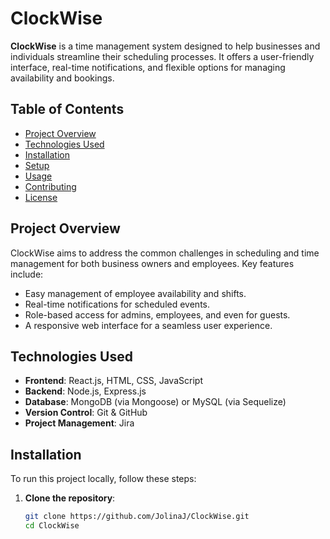 # ClockWise

**ClockWise** is a time management system designed to help businesses and individuals streamline their scheduling processes. It offers a user-friendly interface, real-time notifications, and flexible options for managing availability and bookings.

## Table of Contents
- [Project Overview](#project-overview)
- [Technologies Used](#technologies-used)
- [Installation](#installation)
- [Setup](#setup)
- [Usage](#usage)
- [Contributing](#contributing)
- [License](#license)

## Project Overview

ClockWise aims to address the common challenges in scheduling and time management for both business owners and employees. 
Key features include:
- Easy management of employee availability and shifts.
- Real-time notifications for scheduled events.
- Role-based access for admins, employees, and even for guests.
- A responsive web interface for a seamless user experience.

## Technologies Used
- **Frontend**: React.js, HTML, CSS, JavaScript
- **Backend**: Node.js, Express.js
- **Database**: MongoDB (via Mongoose) or MySQL (via Sequelize)
- **Version Control**: Git & GitHub
- **Project Management**: Jira

## Installation

To run this project locally, follow these steps:

1. **Clone the repository**:
   ```bash
   git clone https://github.com/JolinaJ/ClockWise.git
   cd ClockWise
